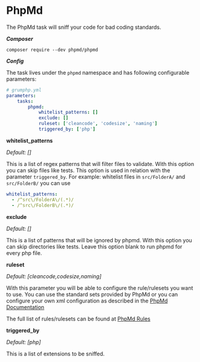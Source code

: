# PhpMd

The PhpMd task will sniff your code for bad coding standards.

***Composer***

```
composer require --dev phpmd/phpmd
```

***Config***

The task lives under the `phpmd` namespace and has following configurable parameters:

```yaml
# grumphp.yml
parameters:
    tasks:
        phpmd:
            whitelist_patterns: []
            exclude: []
            ruleset: ['cleancode', 'codesize', 'naming']
            triggered_by: ['php']
```

**whitelist_patterns**

*Default: []*

This is a list of regex patterns that will filter files to validate. With this option you can skip files like tests. This option is used in relation with the parameter `triggered_by`.
For example: whitelist files in `src/FolderA/` and `src/FolderB/` you can use 
```yml
whitelist_patterns:
  - /^src\/FolderA\/(.*)/
  - /^src\/FolderB\/(.*)/
```

**exclude**

*Default: []*

This is a list of patterns that will be ignored by phpmd. With this option you can skip directories like tests. Leave this option blank to run phpmd for every php file.

**ruleset**

*Default: [cleancode,codesize,naming]*

With this parameter you will be able to configure the rule/rulesets you want to use. You can use the standard
sets provided by PhpMd or you can configure your own xml configuration as described in the [PhpMd Documentation](https://phpmd.org/documentation/creating-a-ruleset.html)

The full list of rules/rulesets can be found at [PhpMd Rules](https://phpmd.org/rules/index.html)

**triggered_by**

*Default: [php]*

This is a list of extensions to be sniffed.
